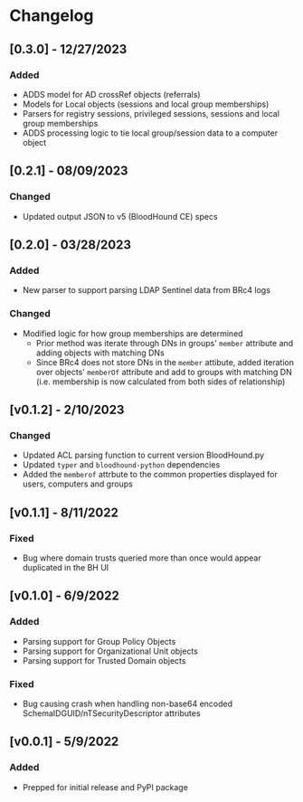 # Changelog
## [0.3.0] - 12/27/2023
### Added
- ADDS model for AD crossRef objects (referrals)
- Models for Local objects (sessions and local group memberships) 
- Parsers for registry sessions, privileged sessions, sessions and local group memberships
- ADDS processing logic to tie local group/session data to a computer object

## [0.2.1] - 08/09/2023
### Changed
- Updated output JSON to v5 (BloodHound CE) specs

## [0.2.0] - 03/28/2023
### Added
- New parser to support parsing LDAP Sentinel data from BRc4 logs

### Changed
- Modified logic for how group memberships are determined
    - Prior method was iterate through DNs in groups' `member` attribute and adding objects with matching DNs
    - Since BRc4 does not store DNs in the `member` attibute, added iteration over objects' `memberOf` attribute and add to groups with matching DN (i.e. membership is now calculated from both sides of relationship)

## [v0.1.2] - 2/10/2023
### Changed
- Updated ACL parsing function to current version BloodHound.py
- Updated `typer` and `bloodhound-python` dependencies
- Added the `memberof` attrbute to the common properties displayed for users, computers and groups

## [v0.1.1] - 8/11/2022
### Fixed
- Bug where domain trusts queried more than once would appear duplicated in the BH UI

## [v0.1.0] - 6/9/2022
### Added
- Parsing support for Group Policy Objects
- Parsing support for Organizational Unit objects
- Parsing support for Trusted Domain objects

### Fixed
- Bug causing crash when handling non-base64 encoded SchemaIDGUID/nTSecurityDescriptor attributes

## [v0.0.1] - 5/9/2022
### Added
- Prepped for initial release and PyPI package
